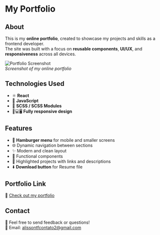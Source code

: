 # My Portfolio

## About

This is my **online portfolio**, created to showcase my projects and skills as a frontend developer.  
The site was built with a focus on **reusable components**, **UI/UX**, and **responsiveness** across all devices.

![Portfolio Screenshot](assets/images/projectreadme.jpg)  
*Screenshot of my online portfolio*

## Technologies Used

- ⚛️ **React**  
- 📜 **JavaScript**  
- 🎨 **SCSS / SCSS Modules**  
- 📱💻🖥️ **Fully responsive design**

## Features

- 🍔 **Hamburger menu** for mobile and smaller screens
- 🌐 Dynamic navigation between sections  
- ✨ Modern and clean layout  
- 📩 Functional components  
- 📂 Highlighted projects with links and descriptions  
- ⬇️ **Download button** for Resume file 

## Portfolio Link

🔗 [Check out my portfolio](https://alissontfraga-portfolio.vercel.app)

## Contact

💬 Feel free to send feedback or questions!  
📧 Email: alissontfcontato2@gmail.com
